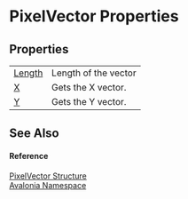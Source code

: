 # PixelVector Properties




## Properties
<table>
<tr>
<td><a href="P_Avalonia_PixelVector_Length">Length</a></td>
<td>Length of the vector</td>
</tr>
<tr>
<td><a href="P_Avalonia_PixelVector_X">X</a></td>
<td>Gets the X vector.</td>
</tr>
<tr>
<td><a href="P_Avalonia_PixelVector_Y">Y</a></td>
<td>Gets the Y vector.</td>
</tr>
</table>

## See Also


#### Reference
<a href="T_Avalonia_PixelVector">PixelVector Structure</a>  
<a href="N_Avalonia">Avalonia Namespace</a>  

